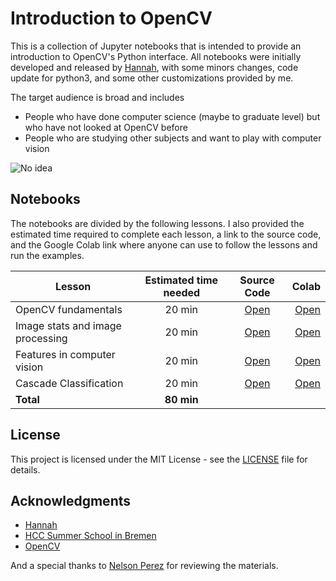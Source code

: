 # Introduction to OpenCV

This is a collection of Jupyter notebooks that is intended to provide an introduction to OpenCV's Python interface. All notebooks were initially developed and released by [Hannah](https://github.com/handee/opencv-gettingstarted), with some minors changes, code update for python3, and some other customizations provided by me.

The target audience is broad and includes

 * People who have done computer science (maybe to graduate level) but who have not looked at OpenCV before
 * People who are studying other subjects and want to play with computer vision

![No idea](https://raw.githubusercontent.com/computationalcore/introduction-to-opencv/master/assets/noidea.jpg "I have no idea")

## Notebooks

The notebooks are divided by the following lessons. 
I also provided the estimated time required to complete each lesson, a link to the source code, and the Google Colab link where anyone can use to follow the lessons and run the examples.


| Lesson        | Estimated time needed | Source Code  | Colab |
| ------------- |:---------------------:| :-----------:| -----:|
| OpenCV fundamentals       | 20 min | [Open](https://github.com/computationalcore/introduction-to-opencv/blob/master/notebooks/1-Fundamentals.ipynb) | [Open](https://colab.research.google.com/github/computationalcore/introduction-to-opencv/blob/master/notebooks/1-Fundamentals.ipynb) |
| Image stats and image processing       | 20 min | [Open](https://github.com/computationalcore/introduction-to-opencv/blob/master/notebooks/2-Image_stats_and_image_processing.ipynb) | [Open](https://colab.research.google.com/github/computationalcore/introduction-to-opencv/blob/master/notebooks/2-Image_stats_and_image_processing.ipynb) |
| Features in computer vision       | 20 min | [Open](https://github.com/computationalcore/introduction-to-opencv/blob/master/notebooks/3-Features.ipynb) | [Open](https://colab.research.google.com/github/computationalcore/introduction-to-opencv/blob/master/notebooks/3-Features.ipynb) |
| Cascade Classification      | 20 min | [Open](https://github.com/computationalcore/introduction-to-opencv/blob/master/notebooks/4-Cascade_classification.ipynb) | [Open](https://colab.research.google.com/github/computationalcore/introduction-to-opencv/blob/master/notebooks/4-Cascade_classification.ipynb) |
| **Total** | **80 min** |  |  |

## License

This project is licensed under the MIT License - see the [LICENSE](LICENSE) file for details.


## Acknowledgments
* [Hannah](https://github.com/handee)
* [HCC Summer School in Bremen](http://hcc.uni-bremen.de/school2016/)
* [OpenCV](https://opencv.org/)

And a special thanks to [Nelson Perez](https://github.com/bilthon) for reviewing the materials.
